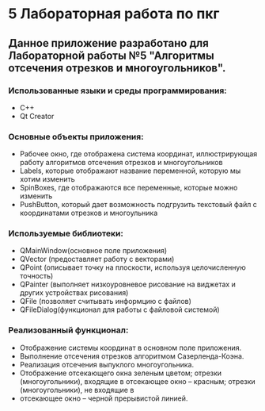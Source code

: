 # 5 Лабораторная работа по пкг
## Данное приложение разработано для Лабораторной работы №5 "Алгоритмы отсечения отрезков и многоугольников".

### Использованные языки и среды программирования:
  * C++
  * Qt Creator 

### Основные объекты приложения:
  * Рабочее окно, где отображена система координат, иллюстрирующая работу алгоритмов отсечения отрезков и многоугольников
  * Labels, которые отображают название переменной, которую мы хотим изменить
  * SpinBoxes, где отображаются все переменные, которые можно изменить
  * PushButton, который дает возможность подгрузить текстовый файл с координатами отрезков и многоульника 

### Используемые библиотеки:

  * QMainWindow(основное поле приложения)
  * QVector (предоставляет работу с векторами)
  * QPoint (описывает точку на плоскости, используя целочисленную точность)
  * QPainter (выполняет низкоуровневое рисование на виджетах и других устройствах рисования)
  * QFile (позволяет считывать информцию с файлов)
  * QFileDialog(функционал для работы с файловой системой)
 

### Реализованный функционал:

  * Отображение системы координат в основном поле приложения.
  * Выполнение отсечения отрезков алгоритмом Сазерленда-Коэна.
  * Реализация отсечения выпуклого многоугольника.
  * Отображение отсекающего окна зеленым цветом; отрезки (многоугольники), входящие в отсекающее окно  – красным; отрезки (многоугольники), не входящие в        
  * отсекающее окно  – черной прерывистой линией.
  
